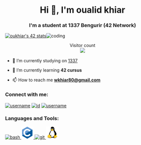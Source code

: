 <h1 align="center">Hi 👋, I'm oualid khiar</h1>
<h3 align="center">I'm a student at 1337 Bengurir (42 Network)</h3>
<div style="display: flex;">
<a href="https://github.com/oakoudad/badge42"><img src="https://badge.mediaplus.ma/kettlebells/oukhiar" alt="oukhiar's 42 stats" /></a>
<img align="right" width="370px" alt="coding" src="https://camo.githubusercontent.com/c684ff0ce7bb6263d4058df18a69fcef5ba4f86f78e69656258d8a304a6dad35/68747470733a2f2f737465616d75736572696d616765732d612e616b616d616968642e6e65742f7567632f3933363037303838323738313538343035342f324532313444304339454336343534303341414143333337323031464534424137453031454131362f3f696d773d3530303026696d683d3530303026696d613d66697426696d706f6c6963793d4c6574746572626f7826696d636f6c6f723d253233303030303030266c6574746572626f783d66616c7365">
</div>
<p align="center"> 
  Visitor count<br>
  <img src="https://profile-counter.glitch.me/WalidKhiar/count.svg" />
</p>

- 🔭 I’m currently studying on [1337](https://www.um6p.ma/en/ecole-1337)

- 🌱 I’m currently learning **42 cursus**

- 📫 How to reach me **wkhiar80@gmail.com**

<h3 align="left">Connect with me:</h3>
<p align="left">
<a href="https://codeforces.com/profile/" target="blank"><img align="center" src="https://raw.githubusercontent.com/rahuldkjain/github-profile-readme-generator/master/src/images/icons/Social/codeforces.svg" alt="username" height="30" width="40" /></a>
<a href="https://discord.gg/#id" target="blank"><img align="center" src="https://raw.githubusercontent.com/rahuldkjain/github-profile-readme-generator/master/src/images/icons/Social/discord.svg" alt="id" height="30" width="40" /></a>
<a href="https://linkedin.com/in/oualid-khiar-6481202a9/" target="blank"><img align="center" src="https://raw.githubusercontent.com/rahuldkjain/github-profile-readme-generator/master/src/images/icons/Social/linked-in-alt.svg" alt="username" height="30" width="40" /></a>
</p>

<h3 align="left">Languages and Tools:</h3>
<p align="left"> <a href="https://www.gnu.org/software/bash/" target="_blank" rel="noreferrer">
  <img src="https://www.vectorlogo.zone/logos/gnu_bash/gnu_bash-icon.svg" alt="bash" width="40" height="40"/> </a> <a href="https://www.cprogramming.com/" target="_blank" rel="noreferrer">
  <img src="https://raw.githubusercontent.com/devicons/devicon/master/icons/c/c-original.svg" alt="c" width="40" height="40"/> </a>  <a href="https://git-scm.com/" target="_blank" rel="noreferrer">
  <img src="https://www.vectorlogo.zone/logos/git-scm/git-scm-icon.svg" alt="git" width="40" height="40"/> </a> <a href="https://www.linux.org/" target="_blank" rel="noreferrer">
  <img src="https://raw.githubusercontent.com/devicons/devicon/master/icons/linux/linux-original.svg" alt="linux" width="40" height="40"/> </a> <a href="https://www.mysql.com/" target="_blank" rel="noreferrer">
</p>
